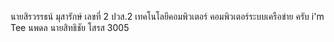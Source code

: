 นายสิรวรรธน์ มุสารักษ์ เลขที่ 2 ปวส.2 เทคโนโลยีคอมพิวเตอร์ คอมพิวเตอร์ระบบเครือข่าย ครับ
i'm Tee
นพดล
นายสิทธิชัย โสรส 3005
